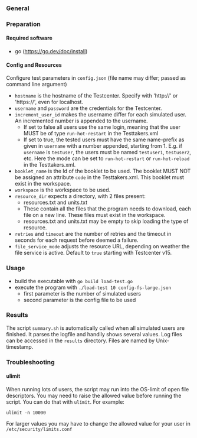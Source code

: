 ### General

### Preparation

#### Required software
- go (https://go.dev/doc/install)

#### Config and Resources
Configure test parameters in `config.json` (file name may differ; passed as command line argument)
  - `hostname` is the hostname of the Testcenter. Specify with 'http://' or 'https://', even for localhost.
  - `username` and `password` are the credentials for the Testcenter. 
  - `increment_user_id` makes the username differ for each simulated user. An incremented number is appended to the username.
    - If set to false all users use the same login, meaning that the user MUST be of type `run-hot-restart` in the Testtakers.xml
    - If set to true, the tested users must have the same name-prefix as given in `username` with a number appended, starting from 1.
      E.g. if `username` is `testuser`, the users must be named `testuser1`, `testuser2`, etc.
      Here the mode can be set to `run-hot-restart` or `run-hot-reload` in the Testtakers.xml.
  - `booklet_name` is the Id of the booklet to be used. The booklet MUST NOT be assigned an attribute `code` in the Testtakers.xml.
    This booklet must exist in the workspace.
  - `workspace` is the workspace to be used.
  - `resource_dir` expects a directory, with 2 files present:
    - resources.txt and units.txt
    - These contain all the files that the program needs to download, each file on a new line. These files must exist in the workspace.
    - resources.txt and units.txt may be empty to skip loading the type of resource.
  - `retries` and `timeout` are the number of retries and the timeout in seconds for each request before deemed a failure.
  - `file_service_mode` adjusts the resource URL, depending on weather the file service is active. Default to `true` 
    starting with Testcenter v15.

### Usage
- build the executable with `go build load-test.go`
- execute the program with `./load-test 10 config-fs-large.json`
  - first parameter is the number of simulated users
  - second parameter is the config file to be used

### Results
The script `summary.sh` is automatically called when all simulated users are finished. It parses the logfile and handily shows
several values.
Log files can be accessed in the `results` directory. Files are named by Unix-timestamp.

### Troubleshooting

#### ulimit
When running lots of users, the script may run into the OS-limit of open file descriptors.
You may need to raise the allowed value before running the script. You can do that with `ulimit`. For example:
```
ulimit -n 10000
```
For larger values you may have to change the allowed value for your user in `/etc/security/limits.conf`
